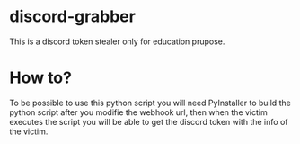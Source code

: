 # discord-grabber
This is a discord token stealer only for education prupose.

# How to?
To be possible to use this python script you will need PyInstaller to build the python script after you modifie the webhook url, then when the victim executes the script you will be able to get the discord token with the info of the victim.
